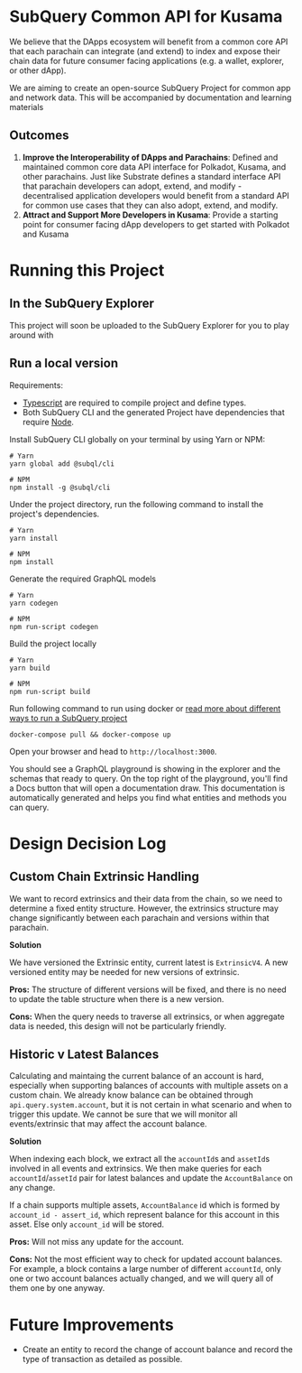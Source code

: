 # SubQuery Common API for Kusama

We believe that the DApps ecosystem will benefit from a common core API that each parachain can integrate (and extend) to index and expose their chain data for future consumer facing applications (e.g. a wallet, explorer, or other dApp).

We are aiming to create an open-source SubQuery Project for common app and network data. This will be accompanied by documentation and learning materials

## Outcomes

1. __Improve the Interoperability of DApps and Parachains__: Defined and maintained common core data API interface for Polkadot, Kusama, and other parachains. Just like Substrate defines a standard interface API that parachain developers can adopt, extend, and modify - decentralised application developers would benefit from a standard API for common use cases that they can also adopt, extend, and modify.
2. __Attract and Support More Developers in Kusama__: Provide a starting point for consumer facing dApp developers to get started with Polkadot and Kusama

# Running this Project

## In the SubQuery Explorer

This project will soon be uploaded to the SubQuery Explorer for you to play around with

## Run a local version

Requirements:
- [Typescript](https://www.typescriptlang.org/) are required to compile project and define types.  
- Both SubQuery CLI and the generated Project have dependencies that require [Node](https://nodejs.org/en/).
     
Install SubQuery CLI globally on your terminal by using Yarn or NPM:

```shell
# Yarn
yarn global add @subql/cli

# NPM
npm install -g @subql/cli
```

Under the project directory, run the following command to install the project's dependencies.

```shell
# Yarn
yarn install

# NPM
npm install
```

Generate the required GraphQL models

```shell
# Yarn
yarn codegen

# NPM
npm run-script codegen
```

Build the project locally

```shell
# Yarn
yarn build

# NPM
npm run-script build
```

Run following command to run using docker or [read more about different ways to run a SubQuery project](https://doc.subquery.network/run/run.html)

```
docker-compose pull && docker-compose up
```

Open your browser and head to `http://localhost:3000`.

You should see a GraphQL playground is showing in the explorer and the schemas that ready to query. On the top right of the playground, you'll find a Docs button that will open a documentation draw. This documentation is automatically generated and helps you find what entities and methods you can query.

# Design Decision Log

## Custom Chain Extrinsic Handling 

We want to record extrinsics and their data from the chain, so we need to determine a fixed entity structure. However, the extrinsics structure may change significantly between each parachain and versions within that parachain.

__Solution__

We have versioned the Extrinsic entity, current latest is `ExtrinsicV4`. A new versioned entity may be needed for new versions of extrinsic.

__Pros:__ The structure of different versions will be fixed, and there is no need to update the table structure when there is a new version.

__Cons:__ When the query needs to traverse all extrinsics, or when aggregate data is needed, this design will not be particularly friendly.

## Historic v Latest Balances 

Calculating and maintaing the current balance of an account is hard, especially when supporting balances of accounts with multiple assets on a custom chain. We already know balance can be obtained through `api.query.system.account`, but it is not certain in what scenario and when to trigger this update. We cannot be sure that we will monitor all events/extrinsic that may affect the account balance. 

__Solution__

When indexing each block, we extract all the `accountId`s and `assetId`s involved in all events and extrinsics. We then make queries for each `accountId`/`assetId` pair for latest balances and update the `AccountBalance` on any change.

If a chain supports multiple assets, `AccountBalance` id which is formed by `account_id - assert_id`, which represent balance for this account in this asset. Else only `account_id` will be stored.

__Pros:__ Will not miss any update for the account.

__Cons:__ Not the most efficient way to check for updated account balances. For example, a block contains a large number of different `accountId`, only one or two account balances actually changed, and we will query all of them one by one anyway. 

# Future Improvements
 
- Create an entity to record the change of account balance and record the type of transaction as detailed as possible.
